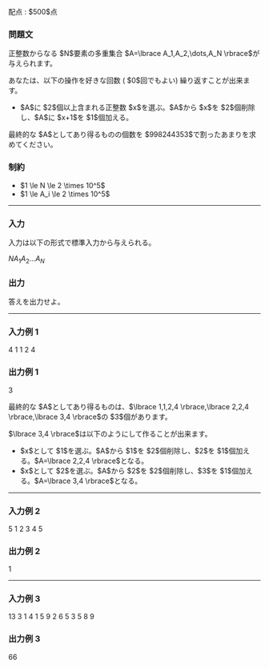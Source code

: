 
<div>

<span>

<span>

<p>
配点 : $500$点
</p>

<div>

<section>

### **問題文**

<p>
正整数からなる $N$要素の多重集合 $A=\lbrace A_1,A_2,\dots,A_N \rbrace$が与えられます。
</p>

<p>
あなたは、以下の操作を好きな回数 ( $0$回でもよい) 繰り返すことが出来ます。
</p>

<ul>

<li>
$A$に $2$個以上含まれる正整数 $x$を選ぶ。$A$から $x$を $2$個削除し、$A$に $x+1$を $1$個加える。
</li>

</ul>

<p>
最終的な $A$としてあり得るものの個数を $998244353$で割ったあまりを求めてください。
</p>

</section>

</div>

<div>

<section>

### **制約**

<ul>

<li>
$1 \le N \le 2 \times 10^5$
</li>

<li>
$1 \le A_i \le 2 \times 10^5$
</li>

</ul>

</section>

</div>

---

<div>

<div>

<section>

### **入力**

<p>
入力は以下の形式で標準入力から与えられる。
</p>

<div>

$N$$A_1$$A_2$$\dots$$A_N$
</div>

</section>

</div>

<div>

<section>

### **出力**

<p>
答えを出力せよ。
</p>

</section>

</div>

</div>

---

<div>

<section>

### **入力例 1**

<div>

4
1 1 2 4

</div>

</section>

</div>

<div>

<section>

### **出力例 1**

<div>

3

</div>

<p>
最終的な $A$としてあり得るものは、$\lbrace 1,1,2,4 \rbrace,\lbrace 2,2,4 \rbrace,\lbrace 3,4 \rbrace$の $3$個があります。
</p>

<p>
$\lbrace 3,4 \rbrace$は以下のようにして作ることが出来ます。
</p>

<ul>

<li>
$x$として $1$を選ぶ。$A$から $1$を $2$個削除し、$2$を $1$個加える。$A=\lbrace 2,2,4 \rbrace$となる。
</li>

<li>
$x$として $2$を選ぶ。$A$から $2$を $2$個削除し、$3$を $1$個加える。$A=\lbrace 3,4 \rbrace$となる。
</li>

</ul>

</section>

</div>

---

<div>

<section>

### **入力例 2**

<div>

5
1 2 3 4 5

</div>

</section>

</div>

<div>

<section>

### **出力例 2**

<div>

1

</div>

</section>

</div>

---

<div>

<section>

### **入力例 3**

<div>

13
3 1 4 1 5 9 2 6 5 3 5 8 9

</div>

</section>

</div>

<div>

<section>

### **出力例 3**

<div>

66

</div>

</section>

</div>

</span>

</span>

</div>
